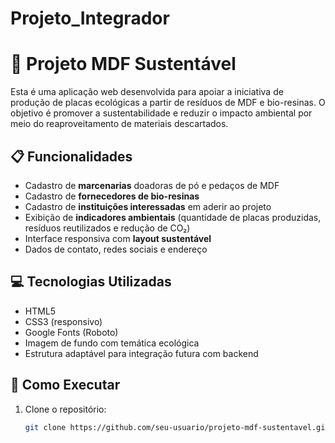 # Projeto_Integrador

# 🌱 Projeto MDF Sustentável

Esta é uma aplicação web desenvolvida para apoiar a iniciativa de produção de placas ecológicas a partir de resíduos de MDF e bio-resinas. O objetivo é promover a sustentabilidade e reduzir o impacto ambiental por meio do reaproveitamento de materiais descartados.

## 📋 Funcionalidades

- Cadastro de **marcenarias** doadoras de pó e pedaços de MDF
- Cadastro de **fornecedores de bio-resinas**
- Cadastro de **instituições interessadas** em aderir ao projeto
- Exibição de **indicadores ambientais** (quantidade de placas produzidas, resíduos reutilizados e redução de CO₂)
- Interface responsiva com **layout sustentável**
- Dados de contato, redes sociais e endereço

## 💻 Tecnologias Utilizadas

- HTML5
- CSS3 (responsivo)
- Google Fonts (Roboto)
- Imagem de fundo com temática ecológica
- Estrutura adaptável para integração futura com backend

## 🚀 Como Executar

1. Clone o repositório:
   ```bash
   git clone https://github.com/seu-usuario/projeto-mdf-sustentavel.git

